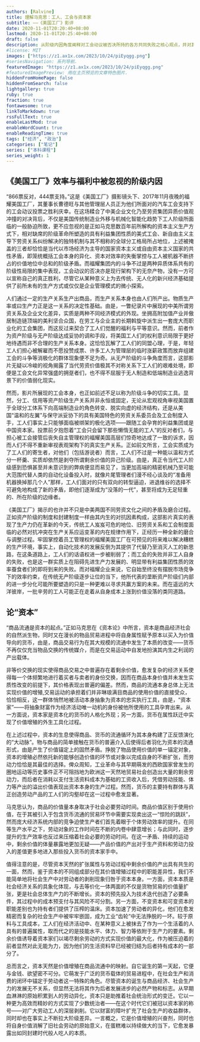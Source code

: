 ```yaml
---
authors: [Ralvine]
title: 理解马克思：工人、工会与资本家
subtitle: ——《美国工厂》影评
date: 2020-11-01T20:20:40+08:00
lastmod: 2020-11-01T20:25:40+08:00
draft: false
description: 从阶级内因角度阐释对工会动议被否决所持的各方共同失败之核心观点，并对其指向的当代经济基础新变化背景以及中美劳资关系差异背后的阶级矛盾共性实质作出相应的评价。
#license: MIT
images: ["https://z1.ax1x.com/2023/10/24/piEyqgg.png"]
#seriesNavigation: 系列导航.
featuredImage: "https://z1.ax1x.com/2023/10/24/piEyqgg.png"
#featuredImagePreview: 用在主页预览的文章特色图片.
hiddenFromHomePage: false
hiddenFromSearch: false
lightgallery: true
ruby: true
fraction: true
fontawesome: true
linkToMarkdown: true
rssFullText: true
enableLastMod: true
enableWordCount: true
enableReadingTime: true
tags: ["经济", "政治"]
categories: ["笔记"]
series: ["本科课程"]
series_weight: 1
---
```


## 《美国工厂》效率与福利中被忽视的阶级内因

“866票反对，444票支持。”这是《美国工厂》摄影镜头下、2017年11月夜晚的福耀美国工厂，其董事长曹德旺与其他管理层人员正为他们所面对的汽车工会支持下的工会动议投票之胜利庆幸。在这场糅合了中美企业文化乃至劳资集团异质价值观冲撞的对决背后，不仅是美国传统制造业外移与机械化智能化趋势下工人阶级所面临的一般胁迫所致，更不应忽视的是正如马克思数百年前所解构的资本主义生产方式下，相对缺席的阶级革命所塑造的具有利益集团性质的美式工会、新自由主义主导下劳资关系纠纷解决的独特机制与其不相称的全球分工格局所占地位，上述被掩盖的三者却恰恰是当代以市场经济为主导的国家资本主义或自由资本主义国家的共性矛盾，即笼统概括工会本身的异化、资本对效率的失衡掌控与工人被机器不断挤占的价值地位中总和的阶级矛盾。而福耀集团内的斗争不过是两种异质体系共有的阶级性局限的集中表现，工会动议的否决亦是现行架构下的无奈产物，没有一方可以宣称自己的真正胜利，尽管它从某种意义上为去传统、无人化的新兴经济基础提供了前所未有的生产方式或仅仅是企业管理模式的微小探索。

人们通过一定的生产关系生产出商品，而生产关系本身也由人们所产出。物质生产率或曰生产力正是这一关系的决定性基础。由是，一瞥纪录片中展现的中美所谓劳资关系及企业文化差异，实质是两种不同经济模式的外现。坐拥高附加值产业并傲居制造链顶端的美利坚合众国，在劳工与企业主的长期斡旋中派生出一套庞大而职业化的工会集团，而这反过来契合了工人们觉醒的福利与平等意识。然而，前者作为资产阶级与无产阶级达成妥协的调和手段，将美国工人们的权利意识局限于更好地待遇而非不合理的生产关系本身。这恰恰瓦解了工人们的同盟心理，于是，年轻工人们担心被解雇而不愿投赞成票、许多工人为管理层的临时涨薪政策而放弃组建工会的斗争等消极化的群体现象便不足为奇。从无产阶级的斗争角度而言，这部影片无疑以冷峻的视角揭露了当代劳资价值极其不对称关系下工人们的艰难处境，即便是工会文化异常强盛的拥趸者们，也不得不屈服于无人制造和低端制造业逃逸背景下的价值弱化现实。

然而，影片所展现的工会本身，也正如前述不足以称为阶级斗争的切实工具。显然，分工、信用等资产阶级生产关系并非永恒或固定，无论从宏观视角审视美国置于全球分工体系下向高端制造业的角色转变、脱实向虚的经济结构，还是从美国“温和的左翼”与保守派妥协下的具有美国特色的劳资关系委员会及工会制度入手，工人们事实上只能够面临被绑架的极化选项——跟随工会孕育的利益集团或是中国资本家。投票前夕抱怨着“工会只会留下那些懒惰无能的工人”的反对者们，与担心被工会接管后丧失自主管理权的福耀美国高层们惊奇地达成了一致的诉求，因而人们不得不重新审视表观架构下的真实生产关系。正如前文所言，工会实质成为了工人们的寄生者，对他们（包括游说者）而言，工人们不过是一种能以温和方式分一杯羹、实质却依然是剥夺所谓剩余价值的异己阶级。由是，真正令当代工人阶级感到恐惧甚至并未意识到的弊病便显而易见了，当更加高端的精密机械乃至可能大范围代替人类的自动化设备投入时，就像片尾管理者们漫不经心谈及的“准备用机器换掉那几个人”那样，工人们面对的只有双向的转型逼迫，进退维谷的选择不可避免地构成了新的矛盾，即他们逐渐成为“没落的一代”，甚至将成为无足轻重的、所在阶级的边缘者。

《美国工厂》揭示的也许并不只是中美两国不同劳资文化之间的矛盾及磨合过程。正如资产阶级的制度和封建制度一样由其内生的对抗因素构成，这部影片真实的表现了生产力仍在革新的今天，传统工人岌岌可危的地位、旧劳资关系和工会制度面临的必然对抗冲突在生产关系应运变革的内在规律作用下，正经历一种全新的磨合与调整过程。牢固掌控着员工管理权的福耀美国工厂在可预见的将来难以解决糟糕的生产环境，事实上，自动化技术的发展反倒为其提供了代替乃至消灭人工的新思路，在这条道路上，工人们的话语权进一步被削弱了；而工会的失败并非工人自身的失败，也是这一群实质上在阻碍先进生产力发展的、明显带有利益集团性质的效率蚕食者们的即将到来的失败。而对福耀企业来说，它自始至终没有摆脱市场竞争下的效率约束，在传统无产阶级逐步让位的当下，他所代表的垄断资产阶级们内部的进一步分化可能所要塑造的只是一种更难以寻求共赢方案的未来。而在遥远的大洋彼岸，一批辛劳的工人可能正在走着从自身成本上涨到价值没落的类同道路。

## 论“资本”

“商品流通是资本的起点。”正如马克思在《资本论》中所言，资本是商品经济社会的自然派生物，同时又在漫长的物品贸易进程中将自身属性赋予原本以买入为价值导向的货币，由是，商品交易行为在其大规模的流通中发生了本质的改变——货币不再仅仅充当物品交换的传统媒介，而是在交易运动中自发地扮演其内生之利润的产出载体。 

非等价交换的现实使得商品交易之中普遍存在着剩余价值，愈发复杂的经济关系使得每一个体频繁地进行着买者与卖者的身份交换，因而在商品本身价值并未发生实质性改变的前提下，其价格表现出普遍的偏差。然而，商品的流通本身总体上无法实现价值的增殖,交易运动的承担着们并非琳琅满目商品的使用价值的直接受众，恰恰相反，这一群体悄然地被活动本身抽象为资本的忠实执行工具，由是，“资本家”——将抽象财富作为经济活动唯一动机的身份被他所使用的工具孕育出来。从一方面说，资本家是资本化的货币的人格化外现；另一方面，货币在属性跃迁中实现了价值增殖的外生工具化过程。

在上述过程中，资本的生息使得商品、货币的流通循环为其本身构建了正反馈演化的“大动脉”。物与商品的简单接触在货币的普遍介入后使得后者羽化为资本的流通形式，由是产生了价值锚定上的固然矛盾。挣脱了物品使用价值的单一锚定对象，资本的增殖必然依托新的能够创造价值的环节或对象以完成自身的不断扩张，而劳动力恰恰是其最佳的选择。俾众周知，工业革命与其早期萌发的西欧国家曾发生的圈地运动等历史事件正不可阻挡地为欧洲这一天然地贸易社会创造出大量的剩余劳动力，而后者在消耗以支付生活资料成本为基础的工资收入后，凭借劳动技能、体力等产出的溢出价值表现出资本本身的生产过程。然而，货币的主要持有群体与真正创造劳动产品的工人们的沟壑却在这一过程中愈发显著。

马克思认为，商品的价值量本身取决于社会必要劳动时间。商品价值区别于使用价值，在于其被引入于包含货币流通的贸易环节中需要实现卖出这一“惊险的跳跃”，然而庞大经济系统内部的竞争迫使生产者们首先着眼于个体劳动效率的提升。在同等生产水平之下，劳动对象的工作时间在不断的内卷中肆意增长；与此同时，逐步提升的生产效率也反过来压缩着社会必要的劳动时间。在这一矛盾、持续的运动中，剩余价值的体量暴露地更加无疑——产品价值的产出对于生产资料和劳动力投入的差值更多地进入那些投入货币的资本家手中。

值得注意的是，尽管资本天然的扩张属性与劳动过程中剩余价值的产出具有共生的一面，然而，鉴于资本的不同组成部分在其价值增殖过程中的职能差异性，我们不能简单地将社会生产中对劳动者的剥削现象归咎于资本本身。一方面，资本本质是社会经济关系的具象化体现，与去等价化一体两面的不仅是货物贸易的价值量扩张，更是社会总体生产力的不断增长。资本的预先投入为技术迭代创造了必要条件，其过程中的成本预支付与其风险不可分割。另一方面，不变资本和可变资本的职能差别也为持有者们提供了压榨的温床。资本加速了劳动者的异化，他们在愈发精密而复杂的社会生产中被牢牢嵌固，成为工业“齿轮”中无法挣脱的一环。较于原料与工具成本，工人们在经济活动中、在某种意义上被抹去了作为一个生活着的人具有的普遍属性，取而代之的是技能水平、体力、智力等依附于生产力的要素。剩余价值诱导着资本家们以竭尽剩余劳动的方式实现价值的最大化，作为被压迫着的前者显然对此无能为力，因为他们的生活资料早已经被归结为后者持有成本的一部分了。

总而言之，资本天然是价值增殖在商品流通中的映射。自它诞生的第一天起，它便与金钱、欲望密不可分。它萌发于广泛的货币载体的贸易进程中，在社会生产和消费的闭环中锚定于劳动者这一特殊的角色。尽管资本的诞生与商品经济、社会生产力的发展无不关系，但显然无法将其作为后者发展进步的必然产物和标志。从早期血淋淋的原始积累到人的劳动异化，资本只是助推着社会统治形式的变迁。它以一种更为高效而精妙的方式实现了少数统治者——在这个时代它们被冠以资本家的称号——对广大劳动工人的深层剥削。它以财富的障叶扩充了社会生产的收益群体，同时却也在事实上不断拉大阶级差异。一言概之，它是价值增殖的兴奋剂，同时也将自身价值消解了旧社会劳动的原始意义，在蛋糕难以持续做大的当下，它愈发暴露出如同封建时代般人吃人的本质。